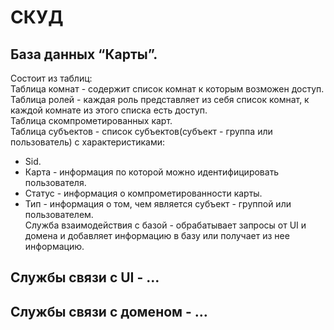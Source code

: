 # СКУД
## База данных “Карты”. 
Состоит из таблиц:  
Таблица комнат - содержит список комнат к которым возможен доступ.  
Таблица ролей - каждая роль представляет из себя список комнат, к каждой комнате из этого списка есть доступ.  
Таблица скомпрометированных карт.  
Таблица субъектов - список субъектов(субъект - группа или пользователь) с характеристиками:   
  + Sid.  
  + Карта - информация по которой можно идентифицировать пользователя.
  + Статус - информация о компрометированности карты.  
  + Тип - информация о том, чем является субъект - группой или пользователем.    
Служба взаимодействия с базой - обрабатывает запросы от UI и домена и добавляет информацию в базу или получает из нее информацию.
## Службы связи с UI - …
## Службы связи с доменом - …
